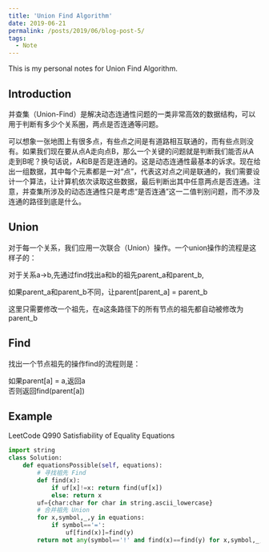 ```yaml
---
title: 'Union Find Algorithm'
date: 2019-06-21
permalink: /posts/2019/06/blog-post-5/
tags:
  - Note
---
```


This is my personal notes for Union Find Algorithm.


Introduction
------
并查集（Union-Find）是解决动态连通性问题的一类非常高效的数据结构，可以用于判断有多少个关系圈，两点是否连通等问题。  

可以想象一张地图上有很多点，有些点之间是有道路相互联通的，而有些点则没有。如果我们现在要从点A走向点B，那么一个关键的问题就是判断我们能否从A走到B呢？换句话说，A和B是否是连通的。这是动态连通性最基本的诉求。现在给出一组数据，其中每个元素都是一对“点”，代表这对点之间是联通的，我们需要设计一个算法，让计算机依次读取这些数据，最后判断出其中任意两点是否连通。注意，并查集所涉及的动态连通性只是考虑“是否连通”这一二值判别问题，而不涉及连通的路径到底是什么。


Union
------
对于每一个关系，我们应用一次联合（Union）操作。一个union操作的流程是这样子的：  

对于关系a->b,先通过find找出a和b的祖先parent_a和parent_b,  

如果parent_a和parent_b不同，让parent[parent_a] = parent_b  

这里只需要修改一个祖先，在a这条路径下的所有节点的祖先都自动被修改为parent_b


Find
------
找出一个节点祖先的操作find的流程则是：

如果parent[a] = a,返回a  
否则返回find(parent[a])


Example
------
LeetCode Q990 Satisfiability of Equality Equations

```python
import string
class Solution:
    def equationsPossible(self, equations):
        # 寻找祖先 Find
        def find(x):
            if uf[x]!=x: return find(uf[x])
            else: return x
        uf={char:char for char in string.ascii_lowercase}
        # 合并祖先 Union
        for x,symbol,_,y in equations:
            if symbol=='=':
                uf[find(x)]=find(y)
        return not any(symbol=='!' and find(x)==find(y) for x,symbol,_,y in equations)
```